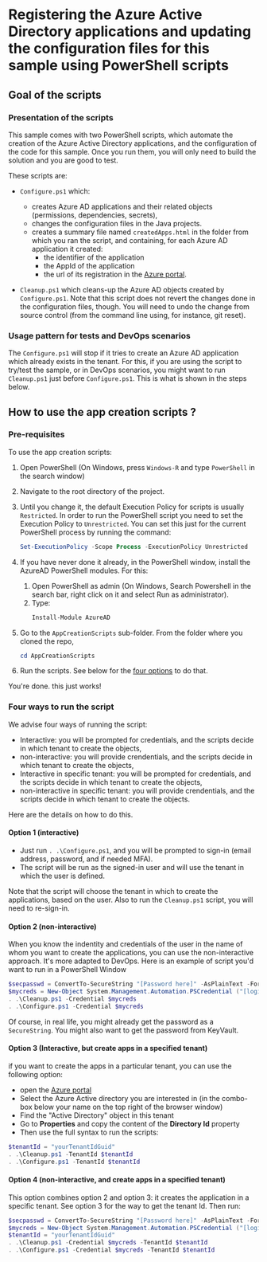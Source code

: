 # Registering the Azure Active Directory applications and updating the configuration files for this sample using PowerShell scripts

## Goal of the scripts

### Presentation of the scripts

This sample comes with two PowerShell scripts, which automate the creation of the Azure Active Directory applications, and the configuration of the code for this sample. Once you run them, you will only need to build the solution and you are good to test.

These scripts are:

- `Configure.ps1` which:
  - creates Azure AD applications and their related objects (permissions, dependencies, secrets),
  - changes the configuration files in the Java projects.
  - creates a summary file named `createdApps.html` in the folder from which you ran the script, and containing, for each Azure AD application it created:
    - the identifier of the application
    - the AppId of the application
    - the url of its registration in the [Azure portal](https://portal.azure.com).

- `Cleanup.ps1` which cleans-up the Azure AD objects created by `Configure.ps1`. Note that this script does not revert the changes done in the configuration files, though. You will need to undo the change from source control  (from the command line using, for instance, git reset).

### Usage pattern for tests and DevOps scenarios

The `Configure.ps1` will stop if it tries to create an Azure AD application which already exists in the tenant. For this, if you are using the script to try/test the sample, or in DevOps scenarios, you might want to run `Cleanup.ps1` just before `Configure.ps1`. This is what is shown in the steps below.

## How to use the app creation scripts ?

### Pre-requisites

To use the app creation scripts:

1. Open PowerShell (On Windows, press  `Windows-R` and type `PowerShell` in the search window)
2. Navigate to the root directory of the project.
3. Until you change it, the default Execution Policy for scripts is usually `Restricted`. In order to run the PowerShell script you need to set the Execution Policy to `Unrestricted`. You can set this just for the current PowerShell process by running the command:
    ```PowerShell
    Set-ExecutionPolicy -Scope Process -ExecutionPolicy Unrestricted
    ```
4. If you have never done it already, in the PowerShell window, install the AzureAD PowerShell modules. For this:

   1. Open PowerShell as admin (On Windows, Search Powershell in the search bar, right click on it and select Run as administrator).
   2. Type:
        ```PowerShell
        Install-Module AzureAD
        ```
5. Go to the `AppCreationScripts` sub-folder. From the folder where you cloned the repo,
    ```PowerShell
    cd AppCreationScripts
    ```
6. Run the scripts. See below for the [four options](#four-ways-to-run-the-script) to do that.

You're done. this just works!

### Four ways to run the script

We advise four ways of running the script:

- Interactive: you will be prompted for credentials, and the scripts decide in which tenant to create the objects,
- non-interactive: you will provide crendentials, and the scripts decide in which tenant to create the objects,
- Interactive in specific tenant: you will be prompted for credentials, and the scripts decide in which tenant to create the objects,
- non-interactive in specific tenant: you will provide crendentials, and the scripts decide in which tenant to create the objects.

Here are the details on how to do this.

#### Option 1 (interactive)

- Just run ``. .\Configure.ps1``, and you will be prompted to sign-in (email address, password, and if needed MFA).
- The script will be run as the signed-in user and will use the tenant in which the user is defined.

Note that the script will choose the tenant in which to create the applications, based on the user. Also to run the `Cleanup.ps1` script, you will need to re-sign-in.

#### Option 2 (non-interactive)

When you know the indentity and credentials of the user in the name of whom you want to create the applications, you can use the non-interactive approach. It's more adapted to DevOps. Here is an example of script you'd want to run in a PowerShell Window

```PowerShell
$secpasswd = ConvertTo-SecureString "[Password here]" -AsPlainText -Force
$mycreds = New-Object System.Management.Automation.PSCredential ("[login@tenantName here]", $secpasswd)
. .\Cleanup.ps1 -Credential $mycreds
. .\Configure.ps1 -Credential $mycreds
```

Of course, in real life, you might already get the password as a `SecureString`. You might also want to get the password from KeyVault.

#### Option 3 (Interactive, but create apps in a specified tenant)

  if you want to create the apps in a particular tenant, you can use the following option:
- open the [Azure portal](https://portal.azure.com)
- Select the Azure Active directory you are interested in (in the combo-box below your name on the top right of the browser window)
- Find the "Active Directory" object in this tenant
- Go to **Properties** and copy the content of the **Directory Id** property
- Then use the full syntax to run the scripts:

```PowerShell
$tenantId = "yourTenantIdGuid"
. .\Cleanup.ps1 -TenantId $tenantId
. .\Configure.ps1 -TenantId $tenantId
```

#### Option 4 (non-interactive, and create apps in a specified tenant)

This option combines option 2 and option 3: it creates the application in a specific tenant. See option 3 for the way to get the tenant Id. Then run:

```PowerShell
$secpasswd = ConvertTo-SecureString "[Password here]" -AsPlainText -Force
$mycreds = New-Object System.Management.Automation.PSCredential ("[login@tenantName here]", $secpasswd)
$tenantId = "yourTenantIdGuid"
. .\Cleanup.ps1 -Credential $mycreds -TenantId $tenantId
. .\Configure.ps1 -Credential $mycreds -TenantId $tenantId
```
